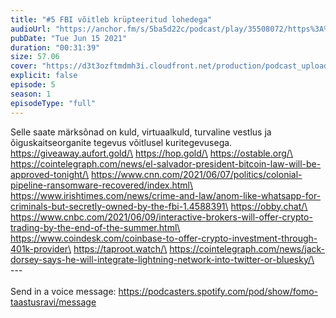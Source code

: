 ```yaml
---
title: "#5 FBI võitleb krüpteeritud lohedega"
audioUrl: "https://anchor.fm/s/5ba5d22c/podcast/play/35508072/https%3A%2F%2Fd3ctxlq1ktw2nl.cloudfront.net%2Fstaging%2F2021-5-15%2F750bbe28-1f01-b8f0-c70e-ebc202f90191.m4a"
pubDate: "Tue Jun 15 2021"
duration: "00:31:39"
size: 57.06 
cover: "https://d3t3ozftmdmh3i.cloudfront.net/production/podcast_uploaded_episode/15275939/15275939-1624564748955-3f92acc1ce3cb.jpg"
explicit: false
episode: 5
season: 1
episodeType: "full"
---
```


Selle saate märksõnad on kuld, virtuaalkuld, turvaline vestlus ja õiguskaitseorganite tegevus võitlusel kuritegevusega.\
https://giveaway.aufort.gold/\
https://hop.gold/\
https://ostable.org/\
https://cointelegraph.com/news/el-salvador-president-bitcoin-law-will-be-approved-tonight/\
https://www.cnn.com/2021/06/07/politics/colonial-pipeline-ransomware-recovered/index.html\
https://www.irishtimes.com/news/crime-and-law/anom-like-whatsapp-for-criminals-but-secretly-owned-by-the-fbi-1.4588391\
https://obby.chat/\
https://www.cnbc.com/2021/06/09/interactive-brokers-will-offer-crypto-trading-by-the-end-of-the-summer.html\
https://www.coindesk.com/coinbase-to-offer-crypto-investment-through-401k-provider\
https://taproot.watch/\
https://cointelegraph.com/news/jack-dorsey-says-he-will-integrate-lightning-network-into-twitter-or-bluesky/\
\
--- \
\
Send in a voice message: https://podcasters.spotify.com/pod/show/fomo-taastusravi/message